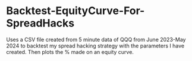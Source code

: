 # Backtest-EquityCurve-For-SpreadHacks
Uses a CSV file created from 5 minute data of QQQ from June 2023-May 2024 to backtest my spread hacking strategy with the parameters I have created. Then plots the % made on an equity curve.
